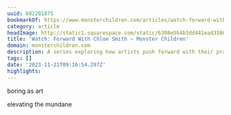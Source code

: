 ```yaml
---
uuid: 682201875
bookmarkOf: https://www.monsterchildren.com/articles/watch-forward-with-chloe-smith
category: article
headImage: http://static1.squarespace.com/static/6398e5b4b3dd441ead33860a/6398e815f2eabd0b458bc856/65555fb203f619620d238359/1700433654022/monster-children-Foward_Chloe_Smith_Artist+%281+of+1%29.jpg?format=1500w
title: 'Watch: Forward With Chloe Smith — Monster Children'
domain: monsterchildren.com
description: A series exploring how artists push forward with their practice.
tags: []
date: '2023-11-21T09:16:54.297Z'
highlights:
---
```


boring as art

elevating the mundane 

